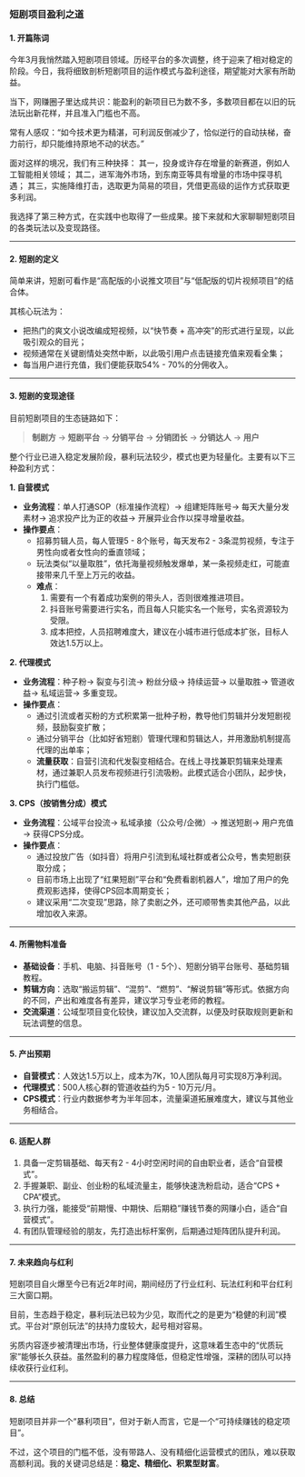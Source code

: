 ### 短剧项目盈利之道

#### 1. 开篇陈词
今年3月我悄然踏入短剧项目领域。历经平台的多次调整，终于迎来了相对稳定的阶段。今日，我将细致剖析短剧项目的运作模式与盈利途径，期望能对大家有所助益。

当下，网赚圈子里达成共识：能盈利的新项目已为数不多，多数项目都在以旧的玩法玩出新花样，并且准入门槛也不高。

常有人感叹：“如今技术更为精湛，可利润反倒减少了，恰似逆行的自动扶梯，奋力前行，却只能维持原地不动的状态。”

面对这样的境况，我们有三种抉择：
其一，投身或许存在增量的新赛道，例如人工智能相关领域；
其二，进军海外市场，到东南亚等具有增量的市场中探寻机遇；
其三，实施降维打击，选取更为简易的项目，凭借更高级的运作方式获取更多利润。

我选择了第三种方式，在实践中也取得了一些成果。接下来就和大家聊聊短剧项目的各类玩法以及变现路径。

---

#### 2. 短剧的定义
简单来讲，短剧可看作是“高配版的小说推文项目”与“低配版的切片视频项目”的结合体。

其核心玩法为：
 - 把热门的爽文小说改编成短视频，以“快节奏 + 高冲突”的形式进行呈现，以此吸引观众的目光；
 - 视频通常在关键剧情处突然中断，以此吸引用户点击链接充值来观看全集；
 - 每当用户进行充值，我们便能获取54% - 70%的分佣收入。

---

#### 3. 短剧的变现途径
目前短剧项目的生态链路如下：
> **制剧方** → **短剧平台** → **分销平台** → **分销团长** → **分销达人** → **用户**

整个行业已进入稳定发展阶段，暴利玩法较少，模式也更为轻量化。主要有以下三种盈利方式：

**1. 自营模式**
 - **业务流程**：单人打通SOP（标准操作流程）→ 组建矩阵账号→ 每天大量分发素材→ 追求投产比为正的收益→ 开展异业合作以探寻增量收益。
 - **操作要点**：
   - 招募剪辑人员，每人管理5 - 8个账号，每天发布2 - 3条混剪视频，专注于男性向或者女性向的垂直领域；
   - 玩法类似“以量取胜”，依托海量视频触发爆单，某一条视频走红，可能直接带来几千至上万元的收益。
   - **难点**：
     1. 需要有一个有着成功案例的带头人，否则很难推进项目。
     2. 抖音账号需要进行实名，而且每人只能实名一个账号，实名资源较为受限。
     3. 成本把控，人员招聘难度大，建议在小城市进行低成本扩张，目标人效达1.5万以上。

**2. 代理模式**
 - **业务流程**：种子粉→ 裂变与引流→ 粉丝分级→ 持续运营→ 以量取胜→ 管道收益→ 私域运营→ 多重变现。
 - **操作要点**：
   - 通过引流或者买粉的方式积累第一批种子粉，教导他们剪辑并分发短剧视频，鼓励裂变扩散；
   - 通过分销平台（比如好省短剧）管理代理和剪辑达人，并用激励机制提高代理的出单率；
   - **流量获取**：自营引流和代发裂变相结合。在线上寻找兼职剪辑来处理素材，通过兼职人员发布视频进行引流吸粉。此模式适合小团队，起步快，执行门槛低。

**3. CPS（按销售分成）模式**
 - **业务流程**：公域平台投流→ 私域承接（公众号/企微）→ 推送短剧→ 用户充值→ 获得CPS分成。
 - **操作要点**：
   - 通过投放广告（如抖音）将用户引流到私域社群或者公众号，售卖短剧获取分成；
   - 目前市场上出现了“红果短剧”平台和“免费看剧机器人”，增加了用户的免费观影选择，使得CPS回本周期变长；
   - 建议采用“二次变现”思路，除了卖剧之外，还可顺带售卖其他产品，以此增加收入来源。

---

#### 4. 所需物料准备
 - **基础设备**：手机、电脑、抖音账号（1 - 5个）、短剧分销平台账号、基础剪辑教程。
 - **剪辑方向**：选取“搬运剪辑”、“混剪”、“燃剪”、“解说剪辑”等形式。依据方向的不同，产出和难度各有差异，建议学习专业老师的教程。
 - **交流渠道**：公域型项目变化较快，建议加入交流群，以便及时获取规则更新和玩法调整的信息。

---

#### 5. 产出预期
 - **自营模式**：人效达1.5万以上，成本为7K，10人团队每月可实现8万净利润。
 - **代理模式**：500人核心群的管道收益约为5 - 10万元/月。
 - **CPS模式**：行业内数据参考为半年回本，流量渠道拓展难度大，建议与其他业务相结合。

---

#### 6. 适配人群
1. 具备一定剪辑基础、每天有2 - 4小时空闲时间的自由职业者，适合“自营模式”。
2. 手握兼职、副业、创业粉的私域流量主，能够快速洗粉启动，适合“CPS + CPA”模式。
3. 执行力强，能接受“前期慢、中期快、后期稳”赚钱节奏的网赚小白，适合“自营模式”。
4. 有团队管理经验的朋友，先打造出标杆案例，后期通过矩阵团队提升利润。

---

#### 7. 未来趋向与红利
短剧项目自火爆至今已有近2年时间，期间经历了行业红利、玩法红利和平台红利三大窗口期。

目前，生态趋于稳定，暴利玩法已较为少见，取而代之的是更为“稳健的利润”模式。平台对“原创玩法”的扶持力度较大，起号相对容易。

劣质内容逐步被清理出市场，行业整体健康度提升，这意味着生态中的“优质玩家”能够长久获益。虽然盈利的暴力程度降低，但稳定性增强，深耕的团队可以持续收获行业红利。

---

#### 8. 总结
短剧项目并非一个“暴利项目”，但对于新人而言，它是一个“可持续赚钱的稳定项目”。

不过，这个项目的门槛不低，没有带路人、没有精细化运营模式的团队，难以获取高额利润。我的关键词总结是：**稳定、精细化、积累型财富**。